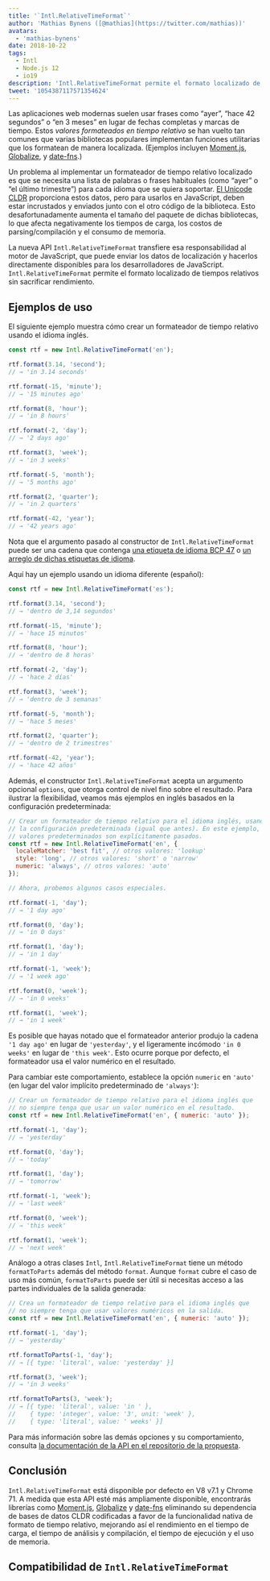```yaml
---
title: '`Intl.RelativeTimeFormat`'
author: 'Mathias Bynens ([@mathias](https://twitter.com/mathias))'
avatars:
  - 'mathias-bynens'
date: 2018-10-22
tags:
  - Intl
  - Node.js 12
  - io19
description: 'Intl.RelativeTimeFormat permite el formato localizado de tiempos relativos sin sacrificar rendimiento.'
tweet: '1054387117571354624'
---
```

Las aplicaciones web modernas suelen usar frases como “ayer”, “hace 42 segundos” o “en 3 meses” en lugar de fechas completas y marcas de tiempo. Estos _valores formateados en tiempo relativo_ se han vuelto tan comunes que varias bibliotecas populares implementan funciones utilitarias que los formatean de manera localizada. (Ejemplos incluyen [Moment.js](https://momentjs.com/), [Globalize](https://github.com/globalizejs/globalize), y [date-fns](https://date-fns.org/docs/).)

<!--truncate-->
Un problema al implementar un formateador de tiempo relativo localizado es que se necesita una lista de palabras o frases habituales (como “ayer” o “el último trimestre”) para cada idioma que se quiera soportar. [El Unicode CLDR](http://cldr.unicode.org/) proporciona estos datos, pero para usarlos en JavaScript, deben estar incrustados y enviados junto con el otro código de la biblioteca. Esto desafortunadamente aumenta el tamaño del paquete de dichas bibliotecas, lo que afecta negativamente los tiempos de carga, los costos de parsing/compilación y el consumo de memoria.

La nueva API `Intl.RelativeTimeFormat` transfiere esa responsabilidad al motor de JavaScript, que puede enviar los datos de localización y hacerlos directamente disponibles para los desarrolladores de JavaScript. `Intl.RelativeTimeFormat` permite el formato localizado de tiempos relativos sin sacrificar rendimiento.

## Ejemplos de uso

El siguiente ejemplo muestra cómo crear un formateador de tiempo relativo usando el idioma inglés.

```js
const rtf = new Intl.RelativeTimeFormat('en');

rtf.format(3.14, 'second');
// → 'in 3.14 seconds'

rtf.format(-15, 'minute');
// → '15 minutes ago'

rtf.format(8, 'hour');
// → 'in 8 hours'

rtf.format(-2, 'day');
// → '2 days ago'

rtf.format(3, 'week');
// → 'in 3 weeks'

rtf.format(-5, 'month');
// → '5 months ago'

rtf.format(2, 'quarter');
// → 'in 2 quarters'

rtf.format(-42, 'year');
// → '42 years ago'
```

Nota que el argumento pasado al constructor de `Intl.RelativeTimeFormat` puede ser una cadena que contenga [una etiqueta de idioma BCP 47](https://tools.ietf.org/html/rfc5646) o [un arreglo de dichas etiquetas de idioma](https://developer.mozilla.org/en-US/docs/Web/JavaScript/Reference/Global_Objects/Intl#Locale_identification_and_negotiation).

Aquí hay un ejemplo usando un idioma diferente (español):

```js
const rtf = new Intl.RelativeTimeFormat('es');

rtf.format(3.14, 'second');
// → 'dentro de 3,14 segundos'

rtf.format(-15, 'minute');
// → 'hace 15 minutos'

rtf.format(8, 'hour');
// → 'dentro de 8 horas'

rtf.format(-2, 'day');
// → 'hace 2 días'

rtf.format(3, 'week');
// → 'dentro de 3 semanas'

rtf.format(-5, 'month');
// → 'hace 5 meses'

rtf.format(2, 'quarter');
// → 'dentro de 2 trimestres'

rtf.format(-42, 'year');
// → 'hace 42 años'
```

Además, el constructor `Intl.RelativeTimeFormat` acepta un argumento opcional `options`, que otorga control de nivel fino sobre el resultado. Para ilustrar la flexibilidad, veamos más ejemplos en inglés basados en la configuración predeterminada:

```js
// Crear un formateador de tiempo relativo para el idioma inglés, usando
// la configuración predeterminada (igual que antes). En este ejemplo, los
// valores predeterminados son explícitamente pasados.
const rtf = new Intl.RelativeTimeFormat('en', {
  localeMatcher: 'best fit', // otros valores: 'lookup'
  style: 'long', // otros valores: 'short' o 'narrow'
  numeric: 'always', // otros valores: 'auto'
});

// Ahora, probemos algunos casos especiales.

rtf.format(-1, 'day');
// → '1 day ago'

rtf.format(0, 'day');
// → 'in 0 days'

rtf.format(1, 'day');
// → 'in 1 day'

rtf.format(-1, 'week');
// → '1 week ago'

rtf.format(0, 'week');
// → 'in 0 weeks'

rtf.format(1, 'week');
// → 'in 1 week'
```

Es posible que hayas notado que el formateador anterior produjo la cadena `'1 day ago'` en lugar de `'yesterday'`, y el ligeramente incómodo `'in 0 weeks'` en lugar de `'this week'`. Esto ocurre porque por defecto, el formateador usa el valor numérico en el resultado.

Para cambiar este comportamiento, establece la opción `numeric` en `'auto'` (en lugar del valor implícito predeterminado de `'always'`):

```js
// Crear un formateador de tiempo relativo para el idioma inglés que
// no siempre tenga que usar un valor numérico en el resultado.
const rtf = new Intl.RelativeTimeFormat('en', { numeric: 'auto' });

rtf.format(-1, 'day');
// → 'yesterday'

rtf.format(0, 'day');
// → 'today'

rtf.format(1, 'day');
// → 'tomorrow'

rtf.format(-1, 'week');
// → 'last week'

rtf.format(0, 'week');
// → 'this week'

rtf.format(1, 'week');
// → 'next week'
```

Análogo a otras clases `Intl`, `Intl.RelativeTimeFormat` tiene un método `formatToParts` además del método `format`. Aunque `format` cubre el caso de uso más común, `formatToParts` puede ser útil si necesitas acceso a las partes individuales de la salida generada:

```js
// Crea un formateador de tiempo relativo para el idioma inglés que
// no siempre tenga que usar valores numéricos en la salida.
const rtf = new Intl.RelativeTimeFormat('en', { numeric: 'auto' });

rtf.format(-1, 'day');
// → 'yesterday'

rtf.formatToParts(-1, 'day');
// → [{ type: 'literal', value: 'yesterday' }]

rtf.format(3, 'week');
// → 'in 3 weeks'

rtf.formatToParts(3, 'week');
// → [{ type: 'literal', value: 'in ' },
//    { type: 'integer', value: '3', unit: 'week' },
//    { type: 'literal', value: ' weeks' }]
```

Para más información sobre las demás opciones y su comportamiento, consulta [la documentación de la API en el repositorio de la propuesta](https://github.com/tc39/proposal-intl-relative-time#api).

## Conclusión

`Intl.RelativeTimeFormat` está disponible por defecto en V8 v7.1 y Chrome 71. A medida que esta API esté más ampliamente disponible, encontrarás librerías como [Moment.js](https://momentjs.com/), [Globalize](https://github.com/globalizejs/globalize) y [date-fns](https://date-fns.org/docs/) eliminando su dependencia de bases de datos CLDR codificadas a favor de la funcionalidad nativa de formato de tiempo relativo, mejorando así el rendimiento en el tiempo de carga, el tiempo de análisis y compilación, el tiempo de ejecución y el uso de memoria.

## Compatibilidad de `Intl.RelativeTimeFormat`

<feature-support chrome="71 /blog/v8-release-71#javascript-language-features"
                 firefox="65"
                 safari="14"
                 nodejs="12 https://twitter.com/mathias/status/1120700101637353473"
                 babel="no"></feature-support>
